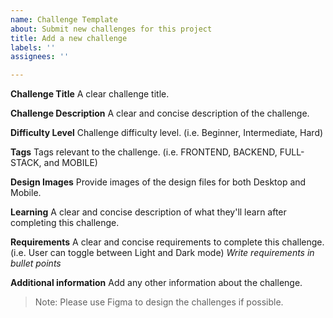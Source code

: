 ```yaml
---
name: Challenge Template
about: Submit new challenges for this project
title: Add a new challenge
labels: ''
assignees: ''

---
```


**Challenge Title**
A clear challenge title.

**Challenge Description**
A clear and concise description of the challenge.

**Difficulty Level**
Challenge difficulty level. (i.e. Beginner, Intermediate, Hard)

**Tags**
Tags relevant to the challenge. (i.e. FRONTEND, BACKEND, FULL-STACK, and MOBILE)

**Design Images**
Provide images of the design files for both Desktop and Mobile.

**Learning**
A clear and concise description of what they'll learn after completing this challenge.

**Requirements**
A clear and concise requirements to complete this challenge. (i.e. User can toggle between Light and Dark mode)
*Write requirements in bullet points*

**Additional information**
Add any other information about the challenge.

> Note: Please use Figma to design the challenges if possible.
